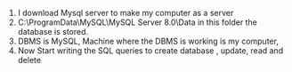 1. I download Mysql server to make my computer as a server 
2. C:\ProgramData\MySQL\MySQL Server 8.0\Data in this folder the database is stored.
3. DBMS is MySQL, Machine where the DBMS is working is my computer, 
4. Now Start writing the SQL queries to create database , update, read and delete
